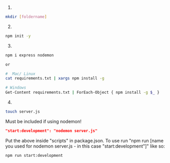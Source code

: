 1. 
```bash
mkdir [foldername]
```
2. 
```bash
npm init -y
```
3. 
```bash
npm i express nodemon

or

#  Mac/ Linux
cat requirements.txt | xargs npm install -g

# Windows
Get-Content requirements.txt | ForEach-Object { npm install -g $_ }
```
4. 
```bash
touch server.js
```

Must be included if using nodemon!
```json
"start:development": "nodemon server.js" 
```

Put the above inside "scripts" in package.json.
To use run "npm run [name you used for nodemon server.js - in this case "start:development"]" like so:
```bash
npm run start:development
```
